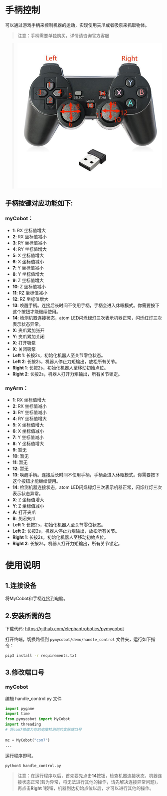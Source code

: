# 手柄控制

可以通过游戏手柄来控制机器的运动，实现使用夹爪或者吸泵来抓取物体。

> 注意：手柄需要单独购买，详情请咨询官方客服

> <img src="../../../resources\3-FunctionsAndApplications\6.developmentGuide\python\handle/7.8.1.jpg" alt="7.1.1-1" style="zoom: 80%;" />


## 手柄按键对应功能如下:
### myCobot：

- **1**: RX 坐标值增大
- **2**: RX 坐标值减小
- **3**: RY 坐标值减小
- **4**: RY 坐标值增大
- **5**: X 坐标值增大
- **6**: X 坐标值减小
- **7**: Y 坐标值减小
- **8**: Y 坐标值增大
- **9**: Z 坐标值增大
- **10**: Z 坐标值减小
- **11**: RZ 坐标值减小
- **12**: RZ 坐标值增大
- **13**: 唤醒手柄。连接后长时间不使用手柄，手柄会进入休眠模式。你需要按下这个按钮才能继续使用。
- **14**: 检测机器连接状态，atom LED闪烁绿灯三次表示机器正常，闪烁红灯三次表示状态异常。
- **X**: 夹爪累加张开
- **Y**: 夹爪累加关闭
- **X**: 打开吸泵
- **X**: 关闭吸泵
- **Left 1**: 长按2s，初始化机器人至关节零位状态。
- **Left 2**: 长按2s，机器人停止力矩输出，放松所有关节。
- **Right 1**: 长按2s，初始化机器人至移动初始点位。
- **Right 2**: 长按2s，机器人打开力矩输出，所有关节锁定。


### myArm：
- **1**: RX 坐标值增大
- **2**: RX 坐标值减小
- **3**: RY 坐标值减小
- **4**: RY 坐标值增大
- **5**: X 坐标值增大
- **6**: X 坐标值减小
- **7**: Y 坐标值减小
- **8**: Y 坐标值增大
- **9**: 暂无
- **10**: 暂无
- **11**: 暂无
- **12**: 暂无
- **13**: 唤醒手柄。连接后长时间不使用手柄，手柄会进入休眠模式。你需要按下这个按钮才能继续使用。
- **14**: 检测机器连接状态，atom LED闪烁绿灯三次表示机器正常，闪烁红灯三次表示状态异常。
- **X**: Z 坐标值增大
- **Y**: Z 坐标值减小
- **A**: 打开夹爪
- **B**: 关闭夹爪
- **Left 1**: 长按2s，初始化机器人至关节零位状态。
- **Left 2**: 长按2s，机器人停止力矩输出，放松所有关节。
- **Right 1**: 长按2s，初始化机器人至移动初始点位。
- **Right 2**: 长按2s，机器人打开力矩输出，所有关节锁定。


# 使用说明

## 1.连接设备

将MyCobot和手柄连接到电脑。

## 2.安装所需的包

下载代码: https://github.com/elephantrobotics/pymycobot

打开终端，切换路径到 `pymycobot/demo/handle_control` 文件夹，运行如下指令：

```bash
pip3 install -r requirements.txt
```

## 3.修改端口号

### myCobot

编辑 handle_control.py 文件

```python
import pygame
import time
from pymycobot import MyCobot
import threading
# 将com7修改为你的电脑检测到的实际端口号

mc = MyCobot("com7")
...
```
运行程序即可。

```bash
python3 handle_control.py
```

> 注意：在运行程序以后，首先要先点击**14**按钮，检查机器连接状态，机器连接状态正常(若为异常，将无法进行其他的操作，请先解决连接异常问题)，再点击**Right 1**按钮，机器到达初始点位以后，才可以进行其他的操作。

